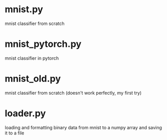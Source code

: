 # mnist.py
mnist classifier from scratch

# mnist_pytorch.py
mnist classifier in pytorch

# mnist_old.py
mnist classifier from scratch (doesn't work perfectly, my first try)

# loader.py
loading and formatting binary data from mnist to a numpy array and saving it to a file
